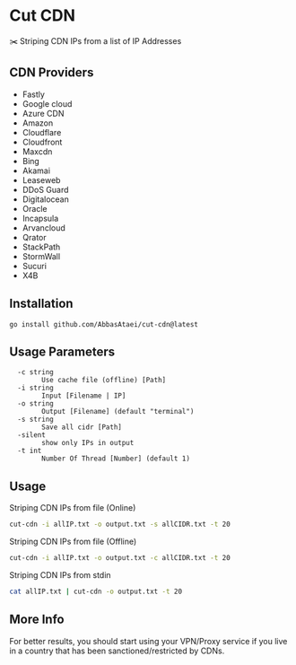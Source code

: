 # Cut CDN
✂️ Striping CDN IPs from a list of IP Addresses

## CDN Providers
* Fastly
* Google cloud
* Azure CDN
* Amazon
* Cloudflare
* Cloudfront
* Maxcdn
* Bing
* Akamai
* Leaseweb
* DDoS Guard
* Digitalocean
* Oracle
* Incapsula
* Arvancloud 
* Qrator
* StackPath
* StormWall
* Sucuri
* X4B

## Installation
```
go install github.com/AbbasAtaei/cut-cdn@latest
```


## Usage Parameters
```
  -c string
        Use cache file (offline) [Path]
  -i string
        Input [Filename | IP]
  -o string
        Output [Filename] (default "terminal")
  -s string
        Save all cidr [Path]
  -silent
        show only IPs in output
  -t int
        Number Of Thread [Number] (default 1)
```

## Usage
Striping CDN IPs from file (Online)
```bash
cut-cdn -i allIP.txt -o output.txt -s allCIDR.txt -t 20
```

Striping CDN IPs from file (Offline)
```bash
cut-cdn -i allIP.txt -o output.txt -c allCIDR.txt -t 20
```

Striping CDN IPs from stdin
```bash
cat allIP.txt | cut-cdn -o output.txt -t 20
```

## More Info
For better results, you should start using your VPN/Proxy service if you live in a country that has been sanctioned/restricted by CDNs.
